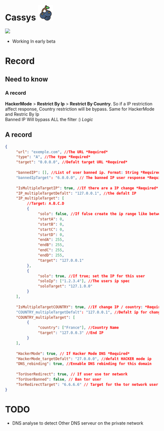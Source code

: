 # Cassys <img src="./img/blackcurrant.png" height="50">

<img src="./img/open-source.gif">

- Working In early beta


# Record

## Need to know

### A record
**HackerMode** > **Restrict By Ip** > **Restrict By Country**. So if a IP restriction affect response, Country restriction will be bypass. Same for HackerMode and Restric By Ip<br>
Banned IP Will bypass ALL the filter :) *Logic*

## A record
```JSON
{
     "url": "exemple.com", //The URL *Required*
     "type": "A", //The type *Required*
     "target": "0.0.0.0", //Defalt target URL *Required*

     "bannedIP": [], //List of user banned ip. Format: String *Required*
     "bannedIpTarget": "6.0.0.0", // The banned IP user response *Required*

     "IsMultipleTargetIP": true, //If there are a IP change *Required*
     "IP_multipleTargetDefalt": "127.0.0.1", //the defalt IP
     "IP_multipleTarget": [ 
          //Target: A.B.C.D
          {
               "solo": false, //If false create the ip range like between
               "startA": 0,
               "startB": 0,
               "startC": 0,
               "startD": 0,
               "endA": 255,
               "endB": 255,
               "endC": 255,
               "endD": 255,
               "target": "127.0.0.1"      
          },
          {
               "solo": true, //If true; set the IP for this user
               "soloIp": ["1.2.3.4"], //The users ip spec
               "soloTarget": "127.1.0.0"
          }
     ],

     "IsMultipleTargetCOUNTRY": true, //If change IP / country: *Required*
     "COUNTRY_multipleTargetDefalt": "127.0.0.1", //Defalt ip for change IP
     "COUNTRY_multipleTarget": [
          {
               "country": ["France"], //Country Name
               "target": "127.0.0.3" //End IP
          }
     ],

     "HackerMode": true, // If Hacker Mode DNS *Required*
     "HackerMode_targetDefalt": "27.0.0.0", //defalt HACKER mode ip
     "DNS_rebinding": true, //Ennable DNS rebinding for this domain

     "TorUserRedirect": true, // If user use tor network
     "TorUserBanned": false, // Ban tor user
     "TorRedirectTarget": "6.6.6.6" // Target for the tor network user
}
```

# TODO

- DNS analyse to detect Other DNS serveur on the private network

